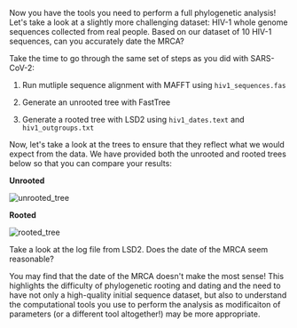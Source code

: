 <script>
import Link from "$components/Link.svelte";
import Execute from "$components/Execute.svelte";
import Image from "$components/Image.svelte";
import Quiz from "$components/Quiz.svelte";
</script>

Now you have the tools you need to perform a full phylogenetic analysis! Let's take a look at a slightly more challenging dataset: HIV-1 whole genome sequences collected from real people. Based on our dataset of 10 HIV-1 sequences, can you accurately date the MRCA? 

Take the time to go through the same set of steps as you did with SARS-CoV-2:

1. Run mutliple sequence alignment with MAFFT using `hiv1_sequences.fas`

2. Generate an unrooted tree with FastTree

3. Generate a rooted tree with LSD2 using `hiv1_dates.text` and `hiv1_outgroups.txt`

Now, let's take a look at the trees to ensure that they reflect what we would expect from the data. We have provided both the unrooted and rooted trees below so that you can compare your results:

**Unrooted**

<Image src="/data/viral_phylogenetics/unrooted_hiv1.png" alt="unrooted_tree" />

**Rooted**

<Image src="/data/viral_phylogenetics/rooted_hiv1.png" alt="rooted_tree" />

Take a look at the log file from LSD2. Does the date of the MRCA seem reasonable?

You may find that the date of the MRCA doesn't make the most sense! This highlights the difficulty of phylogenetic rooting and dating and the need to have not only a high-quality initial sequence dataset, but also to understand the computational tools you use to perform the analysis as modificaiton of parameters (or a different tool altogether!) may be more appropriate. 